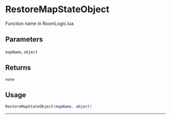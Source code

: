 # RestoreMapStateObject
Function name in RoomLogic.lua
## Parameters
`mapName`, `object`
## Returns
`none`
## Usage
```lua
RestoreMapStateObject(mapName, object)
```
---
